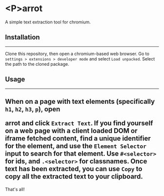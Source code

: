 # \<P>arrot
A simple text extraction tool for chromium.
## Installation
---
Clone this repository, then open a chromium-based web browser.
Go to `settings > extensions > developer mode` and select `Load unpacked`.
Select the path to the cloned package.
## Usage
---
When on a page with text elements (specifically `h1`, `h2`, `h3`, `p`), open <P>arrot and click `Extract Text`.
If you find yourself on a web page with a client loaded DOM or iframe fetched content, find a unique identifier for the element, and use the `Element Selector` input to search for that element. Use `#<selector>` for ids, and `.<selector>` for classnames.
Once text has been extracted, you can use `Copy` to copy all the extracted text to your clipboard.
---
That's all!
